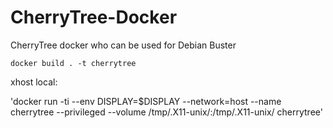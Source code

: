 # CherryTree-Docker
CherryTree docker who can be used for Debian Buster

`docker build . -t cherrytree`

xhost local:<user>

'docker run -ti --env DISPLAY=$DISPLAY --network=host --name cherrytree --privileged --volume /tmp/.X11-unix/:/tmp/.X11-unix/ cherrytree'


